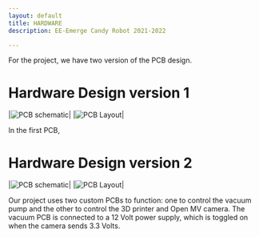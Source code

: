 ```yaml
---
layout: default
title: HARDWARE
description: EE-Emerge Candy Robot 2021-2022

---
```

For the project, we have two version of the PCB design.
# Hardware Design version 1
|![PCB schematic]({{site.baseurl}}/assets/css/first_controller.png)|
|![PCB Layout]({{site.baseurl}}/assets/css/firstPCB.png)|

In the first PCB, 

# Hardware Design version 2
|![PCB schematic]({{site.baseurl}}/assets/css/sch.png)|
|![PCB Layout]({{site.baseurl}}/assets/css/PCB.png)|

Our project uses two custom PCBs to function: one to control the vacuum pump and the other to control the 3D printer and Open MV camera.
The vacuum PCB is connected to a 12 Volt power supply, which is toggled on when the camera sends 3.3 Volts. 

